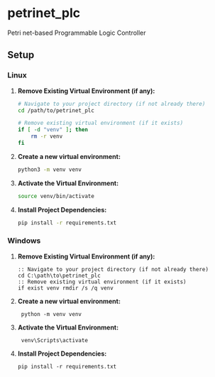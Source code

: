 # petrinet_plc
Petri net-based Programmable Logic Controller



## Setup

### Linux

1. **Remove Existing Virtual Environment (if any):**

   ```bash
   # Navigate to your project directory (if not already there)
   cd /path/to/petrinet_plc
   
   # Remove existing virtual environment (if it exists)
   if [ -d "venv" ]; then
       rm -r venv
   fi
2. **Create a new virtual environment:**
   ```bash
   python3 -m venv venv
3. **Activate the Virtual Environment:**
   ```bash
   source venv/bin/activate
4. **Install Project Dependencies:**
   ```bash
   pip install -r requirements.txt
### Windows
1. **Remove Existing Virtual Environment (if any):**
    ```   
    :: Navigate to your project directory (if not already there)
    cd C:\path\to\petrinet_plc
    :: Remove existing virtual environment (if it exists)
    if exist venv rmdir /s /q venv
2. **Create a new virtual environment:**
   ```
    python -m venv venv
3. **Activate the Virtual Environment:**
   ```
    venv\Scripts\activate
4. **Install Project Dependencies:**
   ```
   pip install -r requirements.txt